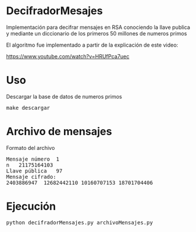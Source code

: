 DecifradorMesajes
=================

Implementación para decifrar mensajes en RSA conociendo la llave publica y mediante un diccionario de los primeros 50 millones de numeros primos

El algoritmo fue implementado a partir de la explicación de este video: 

https://www.youtube.com/watch?v=HRUfPca7uec

Uso
===
Descargar la base de datos de numeros primos
<pre>
make descargar
</pre>


Archivo de mensajes
===================

Formato del archivo

<pre>
Mensaje número	1
n	21175164103
Llave pública	97
Mensaje cifrado:
2403886947	12682442110	10160707153	18701704406
</pre>

Ejecución
=========

<pre>
python decifradorMensajes.py archivoMensajes.py
</pre>

